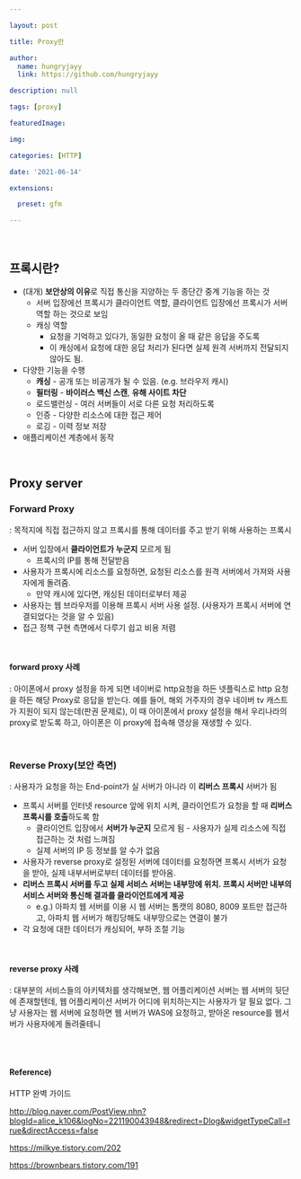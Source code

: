 ```yaml
---

layout: post

title: Proxy란

author: 
  name: hungryjayy
  link: https://github.com/hungryjayy

description: null

tags: [proxy]

featuredImage: 

img: 

categories: [HTTP]

date: '2021-06-14'

extensions:

  preset: gfm

---
```


<br>

## 프록시란?

* (대개) **보안상의 이유**로 직접 통신을 지양하는 두 종단간 중계 기능을 하는 것
  * 서버 입장에선 프록시가 클라이언트 역할, 클라이언트 입장에선 프록시가 서버 역할 하는 것으로 보임
  * 캐싱 역할
    * 요청을 기억하고 있다가, 동일한 요청이 올 때 같은 응답을 주도록
    * 이 캐싱에서 요청에 대한 응답 처리가 된다면 실제 원격 서버까지 전달되지 않아도 됨.
* 다양한 기능을 수행
  * **캐싱** - 공개 또는 비공개가 될 수 있음. (e.g. 브라우저 캐시)
  * **필터링** - **바이러스 백신 스캔**, **유해 사이트 차단**
  * 로드밸런싱 - 여러 서버들이 서로 다른 요청 처리하도록
  * 인증 - 다양한 리소스에 대한 접근 제어
  * 로깅 - 이력 정보 저장
* 애플리케이션 계층에서 동작

<br>

## Proxy server

### Forward Proxy

: 목적지에 직접 접근하지 않고 프록시를 통해 데이터를 주고 받기 위해 사용하는 프록시

* 서버 입장에서 **클라이언트가 누군지** 모르게 됨
  * 프록시의 IP를 통해 전달받음
* 사용자가 프록시에 리소스를 요청하면, 요청된 리소스를 원격 서버에서 가져와 사용자에게 돌려줌.
  * 만약 캐시에 있다면, 캐싱된 데이터로부터 제공
* 사용자는 웹 브라우저를 이용해 프록시 서버 사용 설정. (사용자가 프록시 서버에 연결되었다는 것을 알 수 있음)
* 접근 정책 구현 측면에서 다루기 쉽고 비용 저렴

<br>

#### forward proxy 사례

: 아이폰에서 proxy 설정을 하게 되면 네이버로 http요청을 하든 넷플릭스로 http 요청을 하든 해당 Proxy로 응답을 받는다. 예를 들어, 해외 거주자의 경우 네이버 tv 캐스트가 지원이 되지 않는데(판권 문제로), 이 때 아이폰에서 proxy 설정을 해서 우리나라의 proxy로 받도록 하고, 아이폰은 이 proxy에 접속해 영상을 재생할 수 있다.

<br>

### Reverse Proxy(보안 측면)

: 사용자가 요청을 하는 End-point가 실 서버가 아니라 이 **리버스 프록시** 서버가 됨

* 프록시 서버를 인터넷 resource 앞에 위치 시켜, 클라이언트가 요청을 할 때 **리버스 프록시를 호출**하도록 함
  * 클라이언트 입장에서 **서버가 누군지** 모르게 됨 - 사용자가 실제 리소스에 직접 접근하는 것 처럼 느껴짐
  * 실제 서버의 IP 등 정보를 알 수가 없음
* 사용자가 reverse proxy로 설정된 서버에 데이터를 요청하면 프록시 서버가 요청을 받아, 실제 내부서버로부터 데이터를 받아옴.
* **리버스 프록시 서버를 두고 실제 서비스 서버는 내부망에 위치. 프록시 서버만 내부의 서비스 서버와 통신해 결과를 클라이언트에게 제공**
  * e.g.) 아파치 웹 서버를 이용 시 웹 서버는 톰캣의 8080, 8009 포트만 접근하고, 아파치 웹 서버가 해킹당해도 내부망으로는 연결이 불가
* 각 요청에 대한 데이터가 캐싱되어, 부하 조절 기능 

<br>

#### reverse proxy 사례

: 대부분의 서비스들의 아키텍처를 생각해보면, 웹 어플리케이션 서버는 웹 서버의 뒷단에 존재할텐데, 웹 어플리케이션 서버가 어디에 위치하는지는 사용자가 알 필요 없다. 그냥 사용자는 웹 서버에 요청하면 웹 서버가 WAS에 요청하고, 받아온 resource를 웹서버가 사용자에게 돌려줄테니

<br><br>

#### Reference) 

HTTP 완벽 가이드

http://blog.naver.com/PostView.nhn?blogId=alice_k106&logNo=221190043948&redirect=Dlog&widgetTypeCall=true&directAccess=false

https://milkye.tistory.com/202

https://brownbears.tistory.com/191
